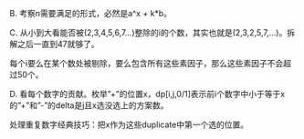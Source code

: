B. 考察n需要满足的形式，必然是a^x + k*b。

C. 从小到大看能否被(2,3,4,5,6,7…)整除的i的个数，其实也就是(2,3,2,5,7,...)。拆解之后一直到47就够了。

   每个i要么在某个数处被剔除，要么包含所有这些素因子，那么这些素因子不会超过50个。

D. 看每个数字的贡献。枚举”+”的位置x，dp[i,j,0/1]表示前i个数字中小于等于x的”+”和”-”的delta是j且x选没选上的方案数。

   处理重复数字经典技巧：把x作为这些duplicate中第一个选的位置。
